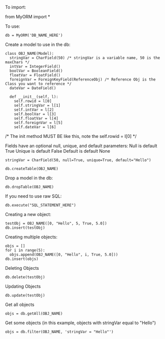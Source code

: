 To import:

from MyORM import *

To use:

    db = MyORM('DB_NAME_HERE')

Create a model to use in the db:

    class OBJ_NAME(Model):
      stringVar = CharField(50) /* stringVar is a variable name, 50 is the maxChars */
      intVar = IntegerField()
      boolVar = BooleanField()
      floatVar = FloatField()
      foreignVar = ForeignKeyField(ReferenceObj) /* Reference Obj is the Class you want to reference */
      dateVar = DateField()

      def __init__(self, l):
        self.rowid = l[0]
        self.stringVar = l[1]
        self.intVar = l[2]
        self.boolVar = l[3]
        self.floatVar = l[4]
        self.foreignVar = l[5]
        self.dateVar = l[6]

  /* The init method MUST BE like this, note the self.rowid = l[0] */

Fields have an optional null, unique, and default parameters:
  Null is default True
  Unique is default False
  Default is default None

    stringVar = CharField(50, null=True, unique=True, default="Hello")

    db.createTable(OBJ_NAME)

Drop a model in the db:

    db.dropTable(OBJ_NAME)

If you need to use raw SQL:

    db.execute("SQL_STATEMENT_HERE")

Creating a new object:

    testObj = OBJ_NAME([0, "Hello", 5, True, 5.0])
    db.insert(testObj)

Creating multiple objects:

    objs = []
    for i in range(5):
      objs.append(OBJ_NAME([0, "Hello", i, True, 5.0]))
    db.insert(objs)

Deleting Objects

    db.delete(testObj)

Updating Objects

    db.update(testObj)

Get all objects

    objs = db.getAll(OBJ_NAME)

Get some objects (in this example, objects with stringVar equal to "Hello")

    objs = db.filter(OBJ_NAME, 'stringVar = "Hello"')
